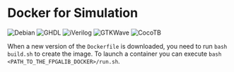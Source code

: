 # Docker for Simulation

![Debian](https://img.shields.io/badge/Debian-Buster-green.svg)
![GHDL](https://img.shields.io/badge/GHDL-036-green.svg)
![iVerilog](https://img.shields.io/badge/Icarus_Verilog-10.2-green.svg)
![GTKWave](https://img.shields.io/badge/GTKWave-v3.3.98-green.svg)
![CocoTB](https://img.shields.io/badge/CocoTB-latest_in_PyPI-yellow.svg)

When a new version of the `Dockerfile` is downloaded, you need to run `bash build.sh` to create the image.
To launch a container you can execute `bash <PATH_TO_THE_FPGALIB_DOCKER>/run.sh`.
